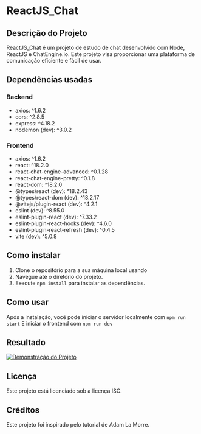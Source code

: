 # ReactJS_Chat

## Descrição do Projeto

ReactJS_Chat é um projeto de estudo de chat desenvolvido com Node, ReactJS e ChatEngine.io. Este projeto visa proporcionar uma plataforma de comunicação eficiente e fácil de usar.

## Dependências usadas

### Backend
- axios: ^1.6.2
- cors: ^2.8.5
- express: ^4.18.2
- nodemon (dev): ^3.0.2

### Frontend
- axios: ^1.6.2
- react: ^18.2.0
- react-chat-engine-advanced: ^0.1.28
- react-chat-engine-pretty: ^0.1.8
- react-dom: ^18.2.0
- @types/react (dev): ^18.2.43
- @types/react-dom (dev): ^18.2.17
- @vitejs/plugin-react (dev): ^4.2.1
- eslint (dev): ^8.55.0
- eslint-plugin-react (dev): ^7.33.2
- eslint-plugin-react-hooks (dev): ^4.6.0
- eslint-plugin-react-refresh (dev): ^0.4.5
- vite (dev): ^5.0.8

## Como instalar

1. Clone o repositório para a sua máquina local usando
2. Navegue até o diretório do projeto.
3. Execute `npm install` para instalar as dependências.

## Como usar

Após a instalação, você pode iniciar o servidor localmente com `npm run start`
E iniciar o frontend com `npm run dev`

## Resultado

[![Demonstração do Projeto](http://img.youtube.com/vi/Ej-L2whHehI/0.jpg)](https://youtu.be/Ej-L2whHehI "Demonstração do Projeto")

## Licença

Este projeto está licenciado sob a licença ISC.

## Créditos

Este projeto foi inspirado pelo tutorial de Adam La Morre.
